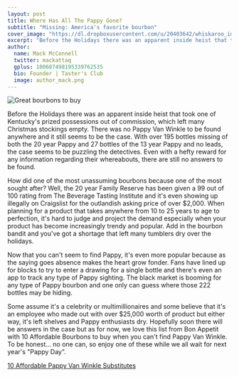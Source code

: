 ```yaml
---
layout: post
title: Where Has All The Pappy Gone?
subtitle: "Missing: America's favorite bourbon"
cover_image: "https://dl.dropboxusercontent.com/u/20403642/whiskaroo_images/whiskaroo_header_images/1.jpg"
excerpt: "Before the Holidays there was an apparent inside heist that took one of Kentucky's prized possessions out of commission, which left many Christmas stockings empty..."
author:
  name: Mack McConnell
  twitter: mackattaq
  gplus: 100687498195339762535 
  bio: Founder | Taster's Club
  image: author_mack.png
---
```

![Great bourbons to buy](https://dl.dropboxusercontent.com/u/20403642/images/whiskaroo/10-great-bourbons-to-buy.jpg)

Before the Holidays there was an apparent inside heist that took one of Kentucky's prized possessions out of commission, which left many Christmas stockings empty. There was no Pappy Van Winkle to be found anywhere and it still seems to be the case. With over 195 bottles missing of both the 20 year Pappy and 27 bottles of the 13 year Pappy and no leads, the case seems to be puzzling the detectives. Even with a hefty reward for any information regarding their whereabouts, there are still no answers to be found. 

How did one of the most unassuming bourbons because one of the most sought after? Well, the 20 year Family Reserve has been given a 99 out of 100 rating from The Beverage Tasting Institute and it's even showing up illegally on Craigslist for the outlandish asking price of over $2,000. When planning for a product that takes anywhere from 10 to 25 years to age to perfection, it's hard to judge and project the demand especially when your product has become increasingly trendy and popular. Add in the bourbon bandit and you've got a shortage that left many tumblers dry over the holidays. 

Now that you can't seem to find Pappy, it's even more popular because as the saying goes absence makes the heart grow fonder. Fans have lined up for blocks to try to enter a drawing for a single bottle and there's even an app to track any type of Pappy sighting. The black market is booming for any type of Pappy bourbon and one only can guess where those 222 bottles may be hiding. 

Some assume it's a celebrity or multimillionaires and some believe that it's an employee who made out with over $25,000 worth of product but either way, it's left shelves and Pappy enthusiasts dry. Hopefully soon there will be answers in the case but as for now, we love this list from Bon Appetit with 10 Affordable Bourbons to buy when you can't find Pappy Van Winkle. To be honest... no one can, so enjoy one of these while we all wait for next year's "Pappy Day".

<a href="http://www.bonappetit.com/columns/the-foodist/slideshow/10-great-affordable-bourbons-buy-cant-find-pappy-van-winkle/?slide=3">10 Affordable Pappy Van Winkle Substitutes</a>